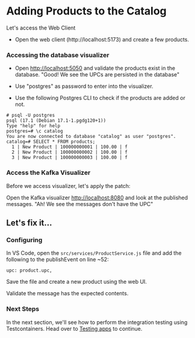 # Adding Products to the Catalog

Let's access the Web Client

- Open the web client (http://localhost:5173) and create a few products.

### Accessing the database visualizer 

- Open [http://localhost:5050](http://localhost:5050) and validate the products exist in the database. 
"Good! We see the UPCs are persisted in the database"

- Use "postgres" as password to enter into the visualizer.

- Use the following Postgres CLI to check if the products are added or not.

```
# psql -U postgres
psql (17.1 (Debian 17.1-1.pgdg120+1))
Type "help" for help
postgres=# \c catalog
You are now connected to database "catalog" as user "postgres".
catalog=# SELECT * FROM products;
  1 | New Product | 100000000001 | 100.00 | f
  2 | New Product | 100000000002 | 100.00 | f
  3 | New Product | 100000000003 | 100.00 | f
```



### Access the Kafka Visualizer

Before we access visualizer, let's apply the patch:



Open the Kafka visualizer [http://localhost:8080](http://localhost:8080) and look at the published messages. 
"Ah! We see the messages don't have the UPC"

## Let's fix it...


### Configuring 

In VS Code, open the `src/services/ProductService.js` file and add the following to the publishEvent on line ~52:

```
upc: product.upc,
```

Save the file and create a new product using the web UI. 


Validate the message has the expected contents.

### Next Steps

In the next section, we'll see how to perform the integration testing using Testcontainers. Head over to [Testing apps](testing-app.md) to continue.

